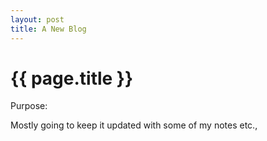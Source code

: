 ```yaml
---
layout: post
title: A New Blog
---
```


# {{ page.title }}

<p class="meta">Purpose:</p>

Mostly going to keep it updated with some of my notes etc.,

